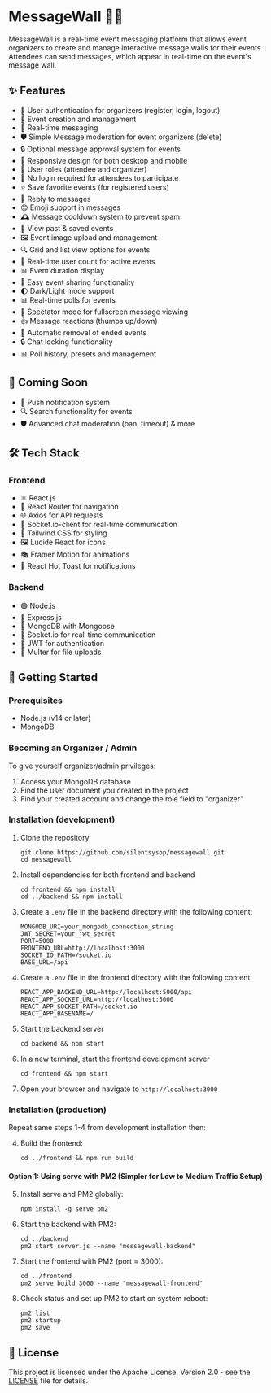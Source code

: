 # MessageWall 📝🎉

MessageWall is a real-time event messaging platform that allows event organizers to create and manage interactive message walls for their events. Attendees can send messages, which appear in real-time on the event's message wall.

## ✨ Features

- 🔐 User authentication for organizers (register, login, logout)
- 🎈 Event creation and management
- 💬 Real-time messaging
- 🛡️ Simple Message moderation for event organizers (delete)
- 🔒 Optional message approval system for events
- 📱 Responsive design for both desktop and mobile
- 👥 User roles (attendee and organizer)
- 🚪 No login required for attendees to participate
- ⭐ Save favorite events (for registered users)
- 🔄 Reply to messages
- 😊 Emoji support in messages
- 🕰️ Message cooldown system to prevent spam
- 📅 View past & saved events
- 🖼️ Event image upload and management
- 🔍 Grid and list view options for events
- 🔔 Real-time user count for active events
- 📊 Event duration display
- 🔗 Easy event sharing functionality
- 🌓 Dark/Light mode support
- 📊 Real-time polls for events
- 👀 Spectator mode for fullscreen message viewing
- 👍 Message reactions (thumbs up/down)
- 🔄 Automatic removal of ended events
- 🔒 Chat locking functionality
- 📊 Poll history, presets and management

## 🚀 Coming Soon
- 🔔 Push notification system
- 🔍 Search functionality for events
- 🛡️ Advanced chat moderation (ban, timeout)
& more

## 🛠️ Tech Stack

### Frontend
- ⚛️ React.js
- 🧭 React Router for navigation
- 🌐 Axios for API requests
- 🔌 Socket.io-client for real-time communication
- 🎨 Tailwind CSS for styling
- 🖼️ Lucide React for icons
- 🎭 Framer Motion for animations
- 🍞 React Hot Toast for notifications

### Backend
- 🟢 Node.js
- 🚂 Express.js
- 🍃 MongoDB with Mongoose
- 🔌 Socket.io for real-time communication
- 🔑 JWT for authentication
- 📁 Multer for file uploads

## 🚀 Getting Started

### Prerequisites
- Node.js (v14 or later)
- MongoDB

### Becoming an Organizer / Admin
To give yourself organizer/admin privileges:
1.   Access your MongoDB database
2.   Find the user document you created in the project
3.   Find your created account and change the role field to "organizer"


### Installation (development)

1. Clone the repository
   ```
   git clone https://github.com/silentsysop/messagewall.git
   cd messagewall
   ```

2. Install dependencies for both frontend and backend
   ```
   cd frontend && npm install
   cd ../backend && npm install
   ```

3. Create a `.env` file in the backend directory with the following content:
   ```
   MONGODB_URI=your_mongodb_connection_string
   JWT_SECRET=your_jwt_secret
   PORT=5000
   FRONTEND_URL=http://localhost:3000
   SOCKET_IO_PATH=/socket.io
   BASE_URL=/api
   ```

4. Create a `.env` file in the frontend directory with the following content:
   ```
   REACT_APP_BACKEND_URL=http://localhost:5000/api
   REACT_APP_SOCKET_URL=http://localhost:5000
   REACT_APP_SOCKET_PATH=/socket.io
   REACT_APP_BASENAME=/
   ```

5. Start the backend server
   ```
   cd backend && npm start
   ```

6. In a new terminal, start the frontend development server
   ```
   cd frontend && npm start
   ```

7. Open your browser and navigate to `http://localhost:3000`

### Installation (production)
Repeat same steps 1-4 from development installation then:

4. Build the frontend:
   ```
   cd ../frontend && npm run build
   ```

#### Option 1: Using serve with PM2 (Simpler for Low to Medium Traffic Setup)
5. Install serve and PM2 globally:
   ```
   npm install -g serve pm2
   ```

6. Start the backend with PM2:
   ```
   cd ../backend
   pm2 start server.js --name "messagewall-backend"
   ```

7. Start the frontend with PM2 (port = 3000):
   ```
   cd ../frontend
   pm2 serve build 3000 --name "messagewall-frontend"
   ```

8. Check status and set up PM2 to start on system reboot:
   ```
   pm2 list
   pm2 startup
   pm2 save
   ```

## 📄 License

This project is licensed under the Apache License, Version 2.0 - see the [LICENSE](LICENSE) file for details.
